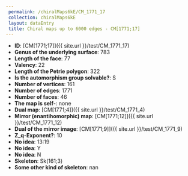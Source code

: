 ```yaml
--- 
 permalink: /chiralMaps6kE/CM_1771_17 
 collection: chiralMaps6kE
 layout: dataEntry
 title: Chiral maps up to 6000 edges - CM[1771;17]
---
```


- **ID**: [CM[1771;17]]({{ site.url }}/test/CM_1771_17)
- **Genus of the underlying surface**: 783
- **Length of the face**: 77
- **Valency**: 22
- **Length of the Petrie polygon**: 322
- **Is the automorphism group solvable?**: S
- **Number of vertices**: 161
- **Number of edges**: 1771
- **Number of faces**: 46
- **The map is self-**: none
- **Dual map**: [CM[1771;4]]({{ site.url }}/test/CM_1771_4)
- **Mirror (enantihomorphic) map**: [CM[1771;12]]({{ site.url }}/test/CM_1771_12)
- **Dual of the mirror image**: [CM[1771;9]]({{ site.url }}/test/CM_1771_9)
- **Z_q-Exponent?**: 10
- **No idea**:  13:19
- **No idea**: Y
- **No idea**: N
- **Skeleton**: Sk(161;3)
- **Some other kind of skeleton**: nan
